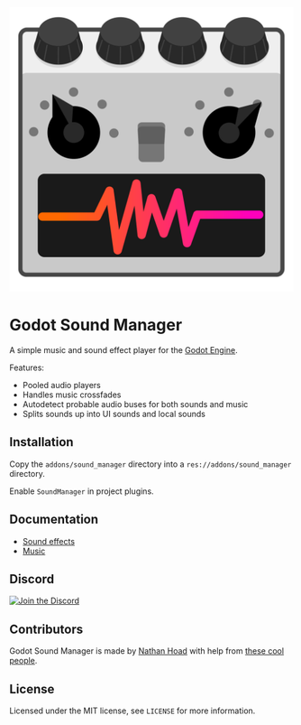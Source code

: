 ![SayWhat logo](docs/logo.svg)

# Godot Sound Manager

A simple music and sound effect player for the [Godot Engine](https://godotengine.org/).

Features:

- Pooled audio players
- Handles music crossfades
- Autodetect probable audio buses for both sounds and music
- Splits sounds up into UI sounds and local sounds

## Installation

Copy the `addons/sound_manager` directory into a `res://addons/sound_manager` directory.

Enable `SoundManager` in project plugins.

## Documentation

- [Sound effects](docs/Sounds.md)
- [Music](docs/Music.md)

## Discord

[![Join the Discord](docs/discord.png)](https://discord.gg/zwBVQdJchX)

## Contributors

Godot Sound Manager is made by [Nathan Hoad](https://nathanhoad.net) with help from [these cool people](https://github.com/nathanhoad/godot_sound_manager/graphs/contributors).

## License

Licensed under the MIT license, see `LICENSE` for more information.